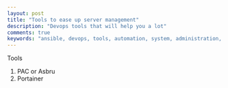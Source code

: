 ```yaml
---
layout: post
title: "Tools to ease up server management"
description: "Devops tools that will help you a lot"
comments: true
keywords: "ansible, devops, tools, automation, system, administration, cloud, aws"
---
```


Tools
1. PAC or Asbru
2. Portainer

